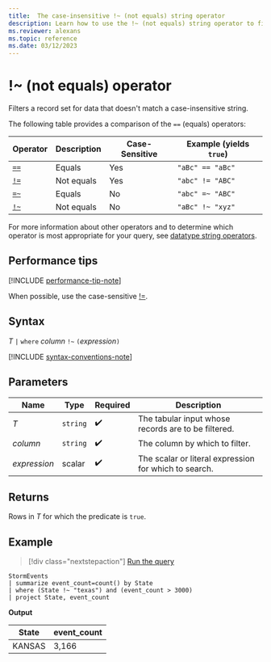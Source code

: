 ```yaml
---
title:  The case-insensitive !~ (not equals) string operator
description: Learn how to use the !~ (not equals) string operator to filter records for data that doesn't match a case-insensitive string.
ms.reviewer: alexans
ms.topic: reference
ms.date: 03/12/2023
---
```

# !~ (not equals) operator

Filters a record set for data that doesn't match a case-insensitive string.

The following table provides a comparison of the `==` (equals) operators:

|Operator   |Description   |Case-Sensitive  |Example (yields `true`)  |
|-----------|--------------|----------------|-------------------------|
|[`==`](equals-cs-operator.md)|Equals |Yes|`"aBc" == "aBc"`|
|[`!=`](not-equals-cs-operator.md)|Not equals |Yes |`"abc" != "ABC"`|
|[`=~`](equals-operator.md) |Equals |No |`"abc" =~ "ABC"`|
|[`!~`](not-equals-operator.md) |Not equals |No |`"aBc" !~ "xyz"`|

For more information about other operators and to determine which operator is most appropriate for your query, see [datatype string operators](datatypes-string-operators.md).

## Performance tips

[!INCLUDE [performance-tip-note](../includes/performance-tip-note.md)]

When possible, use the case-sensitive [!=](not-equals-cs-operator.md).

## Syntax

*T* `|` `where` *column* `!~` `(`*expression*`)`

[!INCLUDE [syntax-conventions-note](../includes/syntax-conventions-note.md)]

## Parameters

| Name | Type | Required | Description |
|--|--|--|--|
| *T* | `string` |  :heavy_check_mark:| The tabular input whose records are to be filtered.|
| *column* | `string` |  :heavy_check_mark:| The column by which to filter.|
| *expression* | scalar |  :heavy_check_mark:| The scalar or literal expression for which to search.|

## Returns

Rows in *T* for which the predicate is `true`.

## Example

> [!div class="nextstepaction"]
> <a href="https://dataexplorer.azure.com/clusters/help/databases/Samples?query=H4sIAAAAAAAAAwsuyS/KdS1LzSsp5qpRKC7NzU0syqxKVUgFCcUn55fmldiCSQ1NhaRKheCSxJJUoMLyjNSiVAUNMFdBsU5BqSS1IrFYSVMhMS9FQQNJs4KdgrGBgYEmUE9BUX5WanIJxAwdZBsA00yL5oUAAAA=" target="_blank">Run the query</a>

```kusto
StormEvents
| summarize event_count=count() by State
| where (State !~ "texas") and (event_count > 3000)
| project State, event_count
```

**Output**

|State|event_count|
|-----|-----------|
|KANSAS|3,166|
